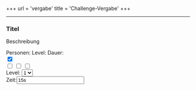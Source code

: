 +++
url = 'vergabe'
title = 'Challenge-Vergabe'
+++

<link rel="stylesheet" href="../customStyles.css">
<script type="text/javascript" src="../jquery.min.js"></script>
<script type="text/javascript" src="../qrcode.js"></script>
<script type="text/javascript" src="../challengeHandler.js"></script>

<hr class="horizontalLine"></hr>

<div class="box">
        </div>
<h3 class="title" id="title">Titel</h3>

<div class="challengeWrapper">
        <p id="description">Beschreibung</p>
        <div>
            <span id="playerCount">Personen:</span>
            <span id="level">Level: </span>
            <span id="duration">Dauer: </span>
        </div>
        <div id="qrcode"></div>
</div>

<div id="parentContainer">
    <div class="hideContainer">
        <input type="checkbox" id="hideButton" checked>
    </div>
    <div id="interactionContainer">
        <input type="checkbox" value="previousChallenge" id="backwardButton">
        <input type="checkbox" value="rotation" id="playButton" unchecked>
        <input type="checkbox" value="newChallenge" id="forwardButton">
    </div>
    <div id="settingsContainer">
        <div class="childDiv">
            <span>Level:</span>
            <select name="level" id="levelSelection">
                <option value="1">1</option>
                <option value="2">2</option>
                <option value="3">3</option>
            </select>
        </div>
        <div class="childDiv">
            <span>Zeit:</span><input type="text" value="15s" id="timeInput"/>
        </div>
    </div>
</div>

